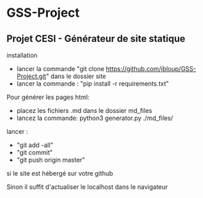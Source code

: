 # GSS-Project

## Projet CESI - Générateur de site statique 

installation
- lancer la commande "git clone https://github.com/jbloup/GSS-Project.git" dans le dossier site
- lancer la commande : "pip install -r requirements.txt"

Pour générer les pages html:

- placez les fichiers .md dans le dossier md_files
- lancez la commande: python3 generator.py ./md_files/

lancer : 
- "git add -all" 
- "git commit" 
- "git push origin master"

si le site est hébergé sur votre github

Sinon il suffit d'actualiser le localhost dans le navigateur
